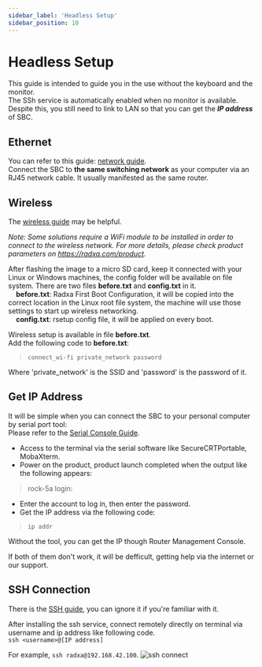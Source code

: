 ```yaml
---
sidebar_label: 'Headless Setup'
sidebar_position: 10
---
```


# Headless Setup

This guide is intended to guide you in the use without the keyboard and the monitor.  
The SSh service is automatically enabled when no monitor is available. Despite this, you still need to link to LAN so that you can get the ***IP address*** of SBC.

## Ethernet

You can refer to this guide: [network guide](../radxa_os/network).  
Connect the SBC to **the same switching network** as your computer via an RJ45 network cable. It usually manifested as the same router.

## Wireless

The [wireless guide](../radxa_os/network) may be helpful.

*Note: Some solutions require a WiFi module to be installed in order to connect to the wireless network. For more details, please check product parameters on https://radxa.com/product.*

After flashing the image to a micro SD card, keep it connected with your Linux or Windows machines, the config folder will be available on file system. There are two files	**before.txt** and **config.txt** in it.  
&nbsp;&nbsp;&nbsp;&nbsp;**before.txt**: Radxa First Boot Configuration, it will be copied into the correct location in the Linux root file system, the machine will use those settings to start up wireless networking.  
&nbsp;&nbsp;&nbsp;&nbsp;**config.txt**: rsetup config file, it will be applied on every boot.

Wireless setup is available in file **before.txt**.  
Add the following code to **before.txt**:  
>`connect_wi-fi private_network password`  

Where 'private_network' is the SSID and 'password' is the password of it.  


## Get IP Address

It will be simple when you can connect the SBC to your personal computer by serial port tool:  
Please refer to the [Serial Console Guide](https://wiki.radxa.com/Rock5/dev/serial-console).  
- Access to the terminal via the serial software like SecureCRTPortable, MobaXterm.
- Power on the product, product launch completed when the output like the following appears:  
>rock-5a login:
- Enter the account to log in, then enter the password.  
- Get the IP address via the following code:
>`ip addr`

Without the tool, you can get the IP though Router Management Console. 

If both of them don't work, it will be defficult, getting help via the internet or our support.

## SSH Connection

There is the [SSH guide](../radxa_os/remote_login), you can ignore it if you're familiar with it.  

After installing the ssh service, connect remotely directly on terminal via username and ip address like following code.  
`ssh <username>@[IP address]` 

For example, `ssh radxa@192.168.42.100`.
![ssh connect](/img/configuration/ssh_connect.png)